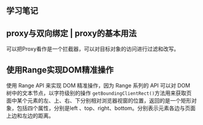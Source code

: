 ## 学习笔记
## proxy与双向绑定 | proxy的基本用法
可以把Proxy看作是一个拦截器，可以对目标对象的访问进行过滤和改写。
## 使用Range实现DOM精准操作 
使用 Range API 来实现 DOM 精准操作，因为 Range 系列的 API 可以对 DOM 树中的文本节点，以字符级别的操作
`getBoundingClientRect()`方法用来获取页面中某个元素的左、上、右、下分别相对浏览器视窗的位置，返回的是一个矩形对象，包括四个属性，分别是left 、top、right、bottom。分别表示元素各边与页面上边和左边的距离。